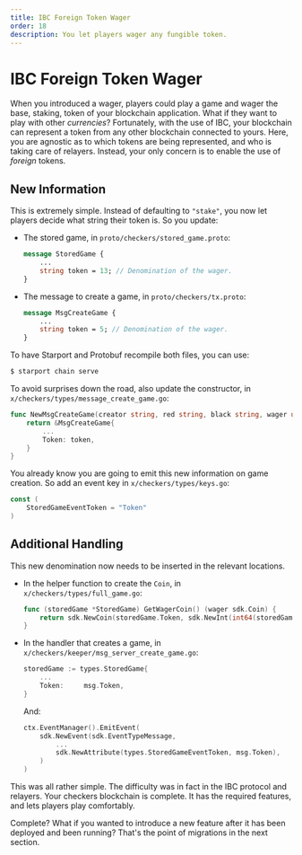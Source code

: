 ```yaml
---
title: IBC Foreign Token Wager
order: 18
description: You let players wager any fungible token.
---
```


# IBC Foreign Token Wager

When you introduced a wager, players could play a game and wager the base, staking, token of your blockchain application. What if they want to play with other _currencies_? Fortunately, with the use of IBC, your blockchain can represent a token from any other blockchain connected to yours. Here, you are agnostic as to which tokens are being represented, and who is taking care of relayers. Instead, your only concern is to enable the use of _foreign_ tokens.

## New Information

This is extremely simple. Instead of defaulting to `"stake"`, you now let players decide what string their token is. So you update:

* The stored game, in `proto/checkers/stored_game.proto`:
    ```proto [https://github.com/cosmos/b9-checkers-academy-draft/blob/9799e2cee1a0541932ec19d5cfdcdd955be0390f/proto/checkers/stored_game.proto#L21]
    message StoredGame {
        ...
        string token = 13; // Denomination of the wager.
    }
    ```
* The message to create a game, in `proto/checkers/tx.proto`:
    ```proto [https://github.com/cosmos/b9-checkers-academy-draft/blob/9799e2cee1a0541932ec19d5cfdcdd955be0390f/proto/checkers/tx.proto#L46]
    message MsgCreateGame {
        ...
        string token = 5; // Denomination of the wager.
    }
    ```

To have Starport and Protobuf recompile both files, you can use:

```sh
$ starport chain serve
```
To avoid surprises down the road, also update the constructor, in `x/checkers/types/message_create_game.go`:

```go [https://github.com/cosmos/b9-checkers-academy-draft/blob/9799e2cee1a0541932ec19d5cfdcdd955be0390f/x/checkers/types/message_create_game.go#L16]
func NewMsgCreateGame(creator string, red string, black string, wager uint64, token string) *MsgCreateGame {
    return &MsgCreateGame{
        ...
        Token: token,
    }
}
```
You already know you are going to emit this new information on game creation. So add an event key in `x/checkers/types/keys.go`:

```go [https://github.com/cosmos/b9-checkers-academy-draft/blob/9799e2cee1a0541932ec19d5cfdcdd955be0390f/x/checkers/types/keys.go#L56]
const (
    StoredGameEventToken = "Token"
)
```

## Additional Handling

This new denomination now needs to be inserted in the relevant locations.

* In the helper function to create the `Coin`, in `x/checkers/types/full_game.go`:
    ```go [https://github.com/cosmos/b9-checkers-academy-draft/blob/9799e2cee1a0541932ec19d5cfdcdd955be0390f/x/checkers/types/full_game.go#L71-L73]
    func (storedGame *StoredGame) GetWagerCoin() (wager sdk.Coin) {
        return sdk.NewCoin(storedGame.Token, sdk.NewInt(int64(storedGame.Wager)))
    }
    ```
* In the handler that creates a game, in `x/checkers/keeper/msg_server_create_game.go`:
    ```go [https://github.com/cosmos/b9-checkers-academy-draft/blob/9799e2cee1a0541932ec19d5cfdcdd955be0390f/x/checkers/keeper/msg_server_create_game.go#L30]
    storedGame := types.StoredGame{
        ...
        Token:     msg.Token,
    }
    ```
    And:
    ```go [https://github.com/cosmos/b9-checkers-academy-draft/blob/9799e2cee1a0541932ec19d5cfdcdd955be0390f/x/checkers/keeper/msg_server_create_game.go#L54]
    ctx.EventManager().EmitEvent(
        sdk.NewEvent(sdk.EventTypeMessage,
            ...
            sdk.NewAttribute(types.StoredGameEventToken, msg.Token),
        )
    )
    ```

This was all rather simple. The difficulty was in fact in the IBC protocol and relayers. Your checkers blockchain is complete. It has the required features, and lets players play comfortably.

Complete? What if you wanted to introduce a new feature after it has been deployed and been running? That's the point of migrations in the next section.
